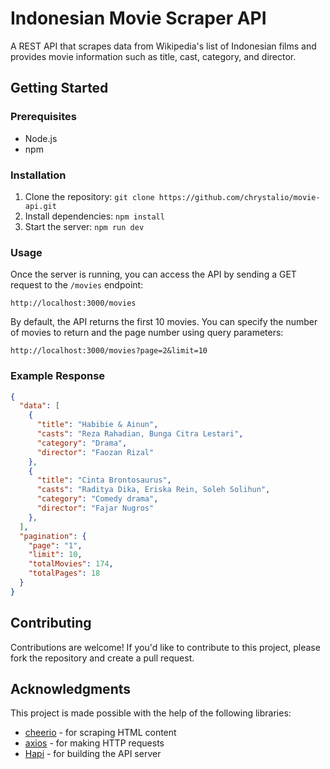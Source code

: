 # Indonesian Movie Scraper API

A REST API that scrapes data from Wikipedia's list of Indonesian films and provides movie information such as title, cast, category, and director.

## Getting Started

### Prerequisites

- Node.js
- npm

### Installation

1. Clone the repository: `git clone https://github.com/chrystalio/movie-api.git`
2. Install dependencies: `npm install`
3. Start the server: `npm run dev`

### Usage

Once the server is running, you can access the API by sending a GET request to the `/movies` endpoint:

```
http://localhost:3000/movies
```


By default, the API returns the first 10 movies. You can specify the number of movies to return and the page number using query parameters:
```
http://localhost:3000/movies?page=2&limit=10
```


### Example Response

```json
{
  "data": [
    {
      "title": "Habibie & Ainun",
      "casts": "Reza Rahadian, Bunga Citra Lestari",
      "category": "Drama",
      "director": "Faozan Rizal"
    },
    {
      "title": "Cinta Brontosaurus",
      "casts": "Raditya Dika, Eriska Rein, Soleh Solihun",
      "category": "Comedy drama",
      "director": "Fajar Nugros"
    },
  ],
  "pagination": {
    "page": "1",
    "limit": 10,
    "totalMovies": 174,
    "totalPages": 18
  }
}
```

## Contributing
Contributions are welcome! If you'd like to contribute to this project, please fork the repository and create a pull request.


## Acknowledgments

This project is made possible with the help of the following libraries:

- [cheerio](https://github.com/cheeriojs/cheerio) - for scraping HTML content
- [axios](https://github.com/axios/axios) - for making HTTP requests
- [Hapi](https://github.com/hapijs/hapi) - for building the API server

